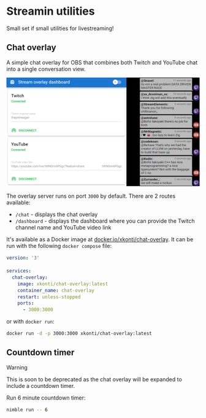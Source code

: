 # Streamin utilities
Small set if small utilities for livestreaming!

## Chat overlay

A simple chat overlay for OBS that combines both Twitch and YouTube chat into a single conversation view.

![Screenshot of the dashboard and chat overlay](./docs/img/dashboard_and_chat.png)

The overlay server runs on port `3000` by default. There are 2 routes available:
- `/chat` - displays the chat overlay
- `/dashboard` - displays the dashboard where you can provide the Twitch channel name and YouTube video link

It's available as a Docker image at [docker.io/xkonti/chat-overlay](https://hub.docker.com/r/xkonti/chat-overlay). It can be run with the following `docker compose` file:

```yaml
version: '3'

services:
  chat-overlay:
    image: xkonti/chat-overlay:latest
    container_name: chat-overlay
    restart: unless-stopped
    ports:
      - 3000:3000
```

or with `docker run`:

```bash
docker run -d -p 3000:3000 xkonti/chat-overlay:latest
```

## Countdown timer

> [!WARNING]
> This is soon to be deprecated as the chat overlay will be expanded to include a countdown timer.

Run 6 minute countdown timer:
```bash
nimble run -- 6
```